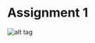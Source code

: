 # Assignment 1

 


![alt tag](https://cloud.githubusercontent.com/assets/16803700/19244669/05dab75e-8ee3-11e6-9d13-3418f8247cdb.PNG)

